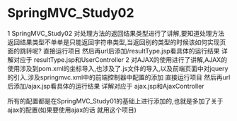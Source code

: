 # SpringMVC_Study02
  1 SpringMVC_Study02 对处理方法的返回结果类型进行了讲解,要知道处理方法返回结果类型不单单是只能返回字符串类型,当返回别的类型的时候该如何实现页面的跳转呢? 
  直接运行项目 然后再url后添加/resultType.jsp看具体的运行结果  详解对应于 resultType.jsp和UserController
  2 对AJAX的使用进行了讲解,AJAX的使用涉及到pom.xml的坐标导入,也涉及了.js文件的导入,以及前端页面中对jquery的引入.涉及springmvc.xml中的前端控制器中配置的添加
  直接运行项目 然后再url后添加/ajax.jsp看具体的运行结果  详解对应于 ajax.jsp和AjaxController
  
  
  
  
  所有的配置都是在SpringMVC_Study01的基础上进行添加的,也就是多加了关于ajax的配置(如果要使用ajax的话 就用这个项目)
